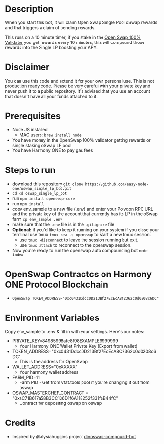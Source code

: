 # Description
When you start this bot, it will claim Open Swap Single Pool oSwap rewards and that triggers a claim of pending rewards. 

This runs on a 10 minute timer, if you stake in the [Open Swap 100% Validator](https://staking.harmony.one/validators/mainnet/one1j35d0vd4uzwffeawjjfukn8t9wjt8csungj0z0 "Open Swap 100% Validator") you get rewards every 10 minutes, this will compound those rewards into the Single LP boosting your APY.

# Disclaimer
You can use this code and extend it for your own personal use.
This is not production ready code.
Please be very careful with your private key and never push it to a public repository. It's advised that you use an account that doesn't have all your funds attached to it. 

# Prerequisites
- Node JS installed 
    - MAC users: `brew install node`
- You have money in the OpenSwap 100% validator getting rewards or single staking oSwap LP pool
- You have Harmony ONE to pay gas fees

# Steps to run
- download this repository `git clone https://github.com/easy-node-one/oswap_single_lp_bot.git`
- `cd cd oswap_single_lp_bot`
- run `npm install openswap-core`
- run `npm install`
- copy env_sample to a new file (.env) and enter your Polygon RPC URL and the private key of the account that currently has its LP in the oSwap farm `cp env_sample .env`
- make sure that the `.env` file is in the `.gitignore` file
- **Optional:** if you'd like to keep it running on your system if you close your terminal use tmux `tmux new -s openswap` to start a new tmux session.
    - use `tmux -disconnect` to leave the session running but exit.
    - use `tmux attach` to reconnect to the openswap session.
- Now you're ready to run the openswap auto compounding bot `node index`

# OpenSwap Contractcs on Harmony ONE Protocol Blockchain
- `OpenSwap TOKEN_ADDRESS="0xc0431Ddcc0D213Bf27EcEcA8C2362c0d0208c6DC"`

# Environment Variables
Copy env_sample to .env & fill in with your settings. Here's our notes:

- PRIVATE_KEY=84985998afe8f98EXAMPLE9999999
    - Your Harmony ONE Wallet Private Key (Export from wallet)
- TOKEN_ADDRESS="0xc0431Ddcc0D213Bf27EcEcA8C2362c0d0208c6DC"
    - This is the address for OpenSwap
- WALLET_ADDRESS="0xXXXXX"
    - Your harmony wallet address
- FARM_PID=11
    - Farm PID - Get from vfat.tools pool if you're changing it out from oswap
- OSWAP_MASTERCHEF_CONTRACT = "0xaC71B617a58B3CC136D1f6A118252f331faB44fC"
    - Contract for depositing oswap on oswap

# Credits
- Inspired by @alysiahuggins project [dinoswap-compound-bot](https://github.com/alysiahuggins/dinoswap-compound-bot "dinoswap-compound-bot")
